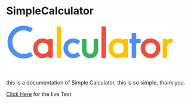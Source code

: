 # SimpleCalculator

![Logo Simple Calculator](images/logo.png)

this is a documentation of Simple Calculator, this is so simple, thank you.

[Click Here](http://abbayosua.github.io/simplecalculator) for the live Test
